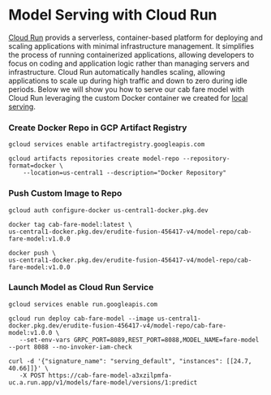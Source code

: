 # Model Serving with Cloud Run
[Cloud Run](https://cloud.google.com/run?hl=en) provids a serverless, container-based platform for deploying and scaling applications with minimal infrastructure management. It simplifies the process of running containerized applications, allowing developers to focus on coding and application logic rather than managing servers and infrastructure. Cloud Run automatically handles scaling, allowing applications to scale up during high traffic and down to zero during idle periods. Below we will show you how to serve our cab fare model with Cloud Run leveraging the custom Docker container we created for [local serving](../local/README.md#serving-with-a-custom-docker-image).

### Create Docker Repo in GCP Artifact Registry

```
gcloud services enable artifactregistry.googleapis.com

gcloud artifacts repositories create model-repo --repository-format=docker \
    --location=us-central1 --description="Docker Repository" 
```

### Push Custom Image to Repo 
```
gcloud auth configure-docker us-central1-docker.pkg.dev

docker tag cab-fare-model:latest \
us-central1-docker.pkg.dev/erudite-fusion-456417-v4/model-repo/cab-fare-model:v1.0.0

docker push \
us-central1-docker.pkg.dev/erudite-fusion-456417-v4/model-repo/cab-fare-model:v1.0.0
```

### Launch Model as Cloud Run Service 
```
gcloud services enable run.googleapis.com

gcloud run deploy cab-fare-model --image us-central1-docker.pkg.dev/erudite-fusion-456417-v4/model-repo/cab-fare-model:v1.0.0 \
   --set-env-vars GRPC_PORT=8089,REST_PORT=8088,MODEL_NAME=fare-model --port 8088 --no-invoker-iam-check

curl -d '{"signature_name": "serving_default", "instances": [[24.7, 40.66]]}' \
   -X POST https://cab-fare-model-a3xzilpmfa-uc.a.run.app/v1/models/fare-model/versions/1:predict
```
